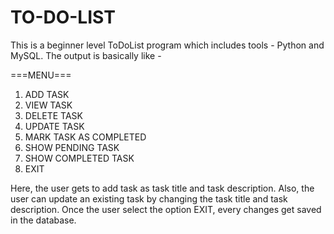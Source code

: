 # TO-DO-LIST
This is a beginner level ToDoList program which includes tools - Python and MySQL. 
The output is basically like - 

===MENU===
1. ADD TASK
2. VIEW TASK
3. DELETE TASK
4. UPDATE TASK
5. MARK TASK AS COMPLETED
6. SHOW PENDING TASK
7. SHOW COMPLETED TASK
8. EXIT

Here, the user gets to add task as task title and task description. 
Also, the user can update an existing task by changing the task title and task description.
Once the user select the option EXIT, every changes get saved in the database. 